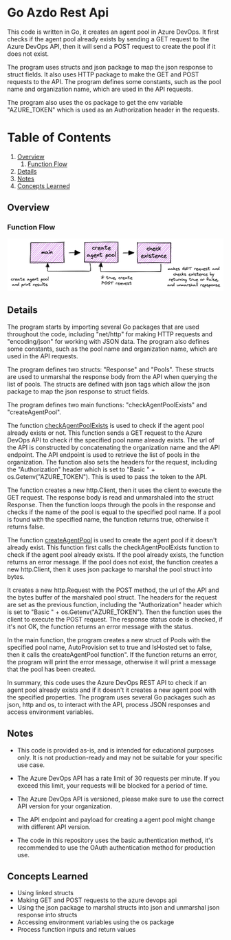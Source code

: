 # Go Azdo Rest Api

This code is written in Go, it creates an agent pool in Azure DevOps. It first checks if the agent pool already exists by sending a GET request to the Azure DevOps API, then it will send a POST request to create the pool if it does not exist.

The program uses structs and json package to map the json response to struct fields. It also uses HTTP package to make the GET and POST requests to the API. The program defines some constants, such as the pool name and organization name, which are used in the API requests.

The program also uses the os package to get the env variable "AZURE_TOKEN" which is used as an Authorization header in the requests.

# Table of Contents
1. [Overview](#overview)
    1. [Function Flow](#function-flow)
2. [Details](#details)
3. [Notes](#Notes)
4. [Concepts Learned](#concepts-learned)

## Overview
### Function Flow

![Rest Api](/images/rest-api.png "rest api")

## Details

The program starts by importing several Go packages that are used throughout the code, including "net/http" for making HTTP requests and "encoding/json" for working with JSON data. The program also defines some constants, such as the pool name and organization name, which are used in the API requests.

The program defines two structs: "Response" and "Pools". These structs are used to unmarshal the response body from the API when querying the list of pools. The structs are defined with json tags which allow the json package to map the json response to struct fields.

The program defines two main functions: "checkAgentPoolExists" and "createAgentPool".

The function [checkAgentPoolExists](https://github.com/dkooll/go-azdo-restapi/blob/09ae17b16452ae1e85d0298f6e63eca4e4095b14/main.go#L28) is used to check if the agent pool already exists or not. This function sends a GET request to the Azure DevOps API to check if the specified pool name already exists. The url of the API is constructed by concatenating the organization name and the API endpoint. The API endpoint is used to retrieve the list of pools in the organization. The function also sets the headers for the request, including the "Authorization" header which is set to "Basic " + os.Getenv("AZURE_TOKEN"). This is used to pass the token to the API.

The function creates a new http.Client, then it uses the client to execute the GET request. The response body is read and unmarshaled into the struct Response. Then the function loops through the pools in the response and checks if the name of the pool is equal to the specified pool name. If a pool is found with the specified name, the function returns true, otherwise it returns false.

The function [createAgentPool](https://github.com/dkooll/go-azdo-restapi/blob/09ae17b16452ae1e85d0298f6e63eca4e4095b14/main.go#L62) is used to create the agent pool if it doesn't already exist. This function first calls the checkAgentPoolExists function to check if the agent pool already exists. If the pool already exists, the function returns an error message. If the pool does not exist, the function creates a new http.Client, then it uses json package to marshal the pool struct into bytes.

It creates a new http.Request with the POST method, the url of the API and the bytes buffer of the marshaled pool struct. The headers for the request are set as the previous function, including the "Authorization" header which is set to "Basic " + os.Getenv("AZURE_TOKEN"). Then the function uses the client to execute the POST request. The response status code is checked, if it's not OK, the function returns an error message with the status.

In the main function, the program creates a new struct of Pools with the specified pool name, AutoProvision set to true and IsHosted set to false, then it calls the createAgentPool function". If the function returns an error, the program will print the error message, otherwise it will print a message that the pool has been created.

In summary, this code uses the Azure DevOps REST API to check if an agent pool already exists and if it doesn't it creates a new agent pool with the specified properties. The program uses several Go packages such as json, http and os, to interact with the API, process JSON responses and access environment variables.

## Notes

- This code is provided as-is, and is intended for educational purposes only. It is not production-ready and may not be suitable for your specific use case.

- The Azure DevOps API has a rate limit of 30 requests per minute. If you exceed this limit, your requests will be blocked for a period of time.

- The Azure DevOps API is versioned, please make sure to use the correct API version for your organization.
- The API endpoint and payload for creating a agent pool might change with different API version.
- The code in this repository uses the basic authentication method, it's recommended to use the OAuth authentication method for production use.

## Concepts Learned

- Using linked structs
- Making GET and POST requests to the azure devops api
- Using the json package to marshal structs into json and unmarshal json response into structs
- Accessing environment variables using the os package
- Process function inputs and return values